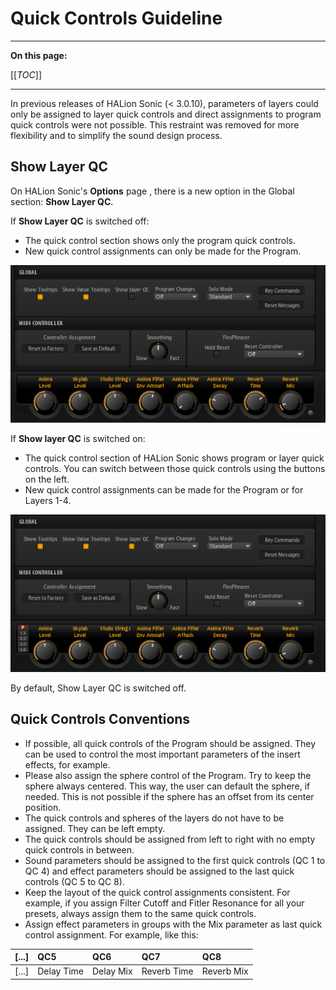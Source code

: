 # Quick Controls Guideline

---

**On this page:**

[[_TOC_]]

---

In previous releases of HALion Sonic (< 3.0.10), parameters of layers could only be assigned to layer quick controls and direct assignments to program quick controls were not possible. This restraint was removed for more flexibility and to simplify the sound design process.

## Show Layer QC

On HALion Sonic's **Options** page , there is a new option in the Global section: **Show Layer QC**.

If **Show Layer QC** is switched off:

* The quick control section shows only the program quick controls.
* New quick control assignments can only be made for the Program.

![Show Layer QC Off](../images/Show-Layer-QC-Off.png)

If **Show layer QC** is switched on:

* The quick control section of HALion Sonic shows program or layer quick controls. You can switch between those quick controls using the buttons on the left.
* New quick control assignments can be made for the Program or for Layers 1-4.

![Show Layer QC On](../images/Show-Layer-QC-On.png)

By default, Show Layer QC is switched off.

## Quick Controls Conventions

* If possible, all quick controls of the Program should be assigned. They can be used to control the most important parameters of the insert effects, for example.
* Please also assign the sphere control of the Program. Try to keep the sphere always centered. This way, the user can default the sphere, if needed. This is not possible if the sphere has an offset from its center position.
* The quick controls and spheres of the layers do not have to be assigned. They can be left empty.
* The quick controls should be assigned from left to right with no empty quick controls in between.
* Sound parameters should be assigned to the first quick controls (QC 1 to QC 4) and effect parameters should be assigned to the last quick controls (QC 5 to QC 8).
* Keep the layout of the quick control assignments consistent. For example, if you assign Filter Cutoff and Fitler Resonance for all your presets, always assign them to the same quick controls.
* Assign effect parameters in groups with the Mix parameter as last quick control assignment. For example, like this:

|[...]|QC5|QC6|QC7|QC8|
|:-|:-|:-|:-|:-|
|[...]|Delay Time|Delay Mix|Reverb Time|Reverb Mix|
